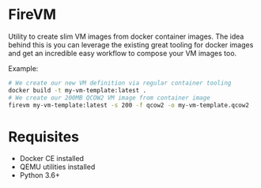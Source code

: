 # FireVM

Utility to create slim VM images from docker container images.
The idea behind this is you can leverage the existing great tooling for docker images
and get an incredible easy workflow to compose your VM images too.

Example:

```bash
# We create our new VM definition via regular container tooling 
docker build -t my-vm-template:latest .
# We create our 200MB QCOW2 VM image from container image
firevm my-vm-template:latest -s 200 -f qcow2 -o my-vm-template.qcow2  
```

# Requisites

- Docker CE installed
- QEMU utilities installed
- Python 3.6+
